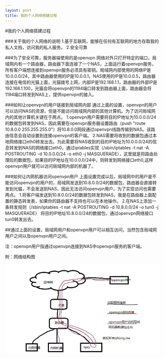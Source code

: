```yaml
---
layout: post
title: 我的个人网络搭建过程
---
```

#我的个人网络搭建过程

###关于我的个人网络的说明
1.基于互联网，能够在任何有互联网的地方存取我的私人文档，访问我的私人服务。
2.安全可靠

###为了安全可靠，服务器端使用的是openvpn
网络对外只打开特定的端口，局域网内有一个路由器，路由器下面连接了一个NAS，上面运行着openvpn服务，所有客户端想连接到openvpn服务必须具有密钥。局域网内部使用的网络IP是10.0.0.0/24，其中路由器使用的IP是10.0.0.1，NAS使用的IP是10.0.0.5，路由器连接在电信的光猫上面，光猫拨号上网，内部IP是192.168.1.1，路由器的外部IP是192.168.1.100，光猫会将openvpn的1194端口转发到路由器上面，路由器会将1194端口转发到NAS上，提供openvpn的接入。

###如何让openvpn的用户链接到局域网内部
通过上面的设置，openvpn的用户可以访问NAS的资源，但是不能访问局域网内部的其他计算机。为了访问局域网内的其他计算机关键在于两点。
1.openvpn用户需要将目的IP地址为10.0.0.0/24的数据包转发到NAS，因此需要在openvpn服务器设置路由（push "route 10.8.0.0 255.255.255.0"）将10.8.0.0网段通过openvpn线路传输到NAS。该路由信息会自动设置到连接openvpn的客户端。
2.NAS需要将收到的数据包通过本地网络接口eth0转发出去。为此需要将NAS收到的目的IP地址为10.0.0.0/24的信息转发到NAS的网络接口eth0，通过iptables实现（/sbin/iptables -t nat -A POSTROUTING -d 10.0.0.0/24 -o eth0 -j MASQUERADE），这里就是将路由处理后的数据包，如果目的IP地址在10.0.0.0/24中，则转发到网络接口eth0,这样openvpn用户就可以访问局域网内部的机器了。

###如何让内网机器访问openvpn用户
上面设置完成以后，局域网中的用户是不能访问openvpn的用户的，局域网发送到10.8.0.0/24的数据包，路由器会直接转发到光猫，不会发送到NAS，因此无法访问openvpn用户。为了实现访问也需要两点。
1.将客户端发送到10.8.0.0/24的数据包转发到NAS，我是在路由器上面配置的静态转发表，如果你的路由器不支持也可以在本地操作。
2.在NAS上添加一条转发规则（/sbin/iptables -t nat -A POSTROUTING -d 10.8.0.0/24 -o tun0 -j MASQUERADE） 将目的IP地址10.8.0.0/24的数据包，通过openvpn网络接口tun0转发出去。

##通过上面的设置，局域网用户和openvpn用户可以相互访问，当然包含局域网用户之间以及openvpn用户之间。

注：openvpn用户指通过openvpn连接到NAS中openvpn服务的客户端。

附：网络结构图

![](/assets/pic/2013/my-private-network-daemon.jpg)